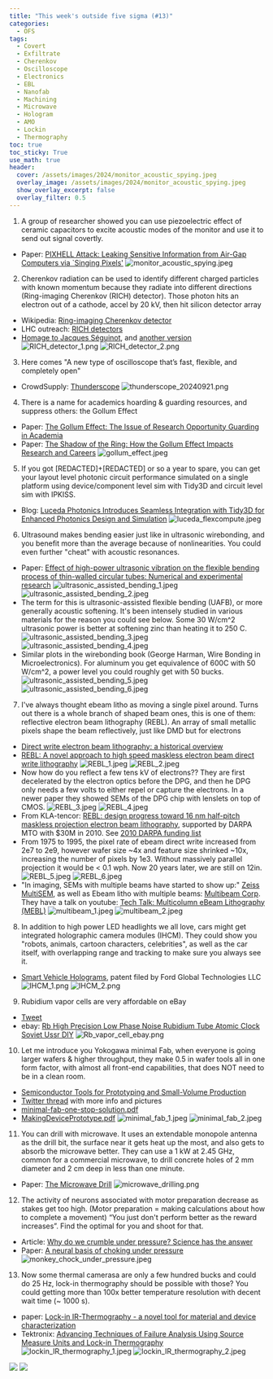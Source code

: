 ```yaml
---
title: "This week's outside five sigma (#13)"
categories:
  - OFS
tags:
  - Covert
  - Exfiltrate
  - Cherenkov
  - Oscilloscope
  - Electronics
  - EBL
  - Nanofab
  - Machining
  - Microwave
  - Hologram
  - AMO
  - Lockin
  - Thermography
toc: true
toc_sticky: True
use_math: true
header:
  cover: /assets/images/2024/monitor_acoustic_spying.jpeg
  overlay_image: /assets/images/2024/monitor_acoustic_spying.jpeg
  show_overlay_excerpt: false
  overlay_filter: 0.5
---
```



1. A group of researcher showed you can use piezoelectric effect of ceramic capacitors to excite acoustic modes of the monitor and use it to send out signal covertly.
- Paper: [PIXHELL Attack: Leaking Sensitive Information from Air-Gap Computers via `Singing Pixels'](https://arxiv.org/abs/2409.04930)
![monitor_acoustic_spying.jpeg](/assets/images/2024/monitor_acoustic_spying.jpeg)

2. Cherenkov radiation can be used to identify different charged particles with known momentum because they radiate into different directions (Ring-imaging Cherenkov (RICH) detector). Those photon hits an electron out of a cathode, accel by 20 kV, then hit silicon detector array
- Wikipedia: [Ring-imaging Cherenkov detector](https://en.wikipedia.org/wiki/Ring-imaging_Cherenkov_detector)
- LHC outreach: [RICH detectors](https://lhcb-outreach.web.cern.ch/detector/rich-detectors/)
- [Homage to Jacques Séguinot](https://indico.cern.ch/event/1094055/contributions/4972494/attachments/2506319/4307648/Jacques%20In%20Memoriam.pdf), and [another version](https://www.diva-portal.org/smash/get/diva2:1803145/FULLTEXT01.pdf)
![RICH_detector_1.png](/assets/images/2024/RICH_detector_1.png)
![RICH_detector_2.png](/assets/images/2024/RICH_detector_2.jpeg)


3. Here comes "A new type of oscilloscope that’s fast, flexible, and completely open"
- CrowdSupply: [Thunderscope](https://www.crowdsupply.com/eevengers/thunderscope)
![thunderscope_20240921.png](/assets/images/2024/thunderscope_20240921.png)


4. There is a name for academics hoarding & guarding resources, and suppress others: the Gollum Effect
- Paper: [The Gollum Effect: The Issue of Research Opportunity Guarding in Academia](https://www.frontiersin.org/journals/ecology-and-evolution/articles/10.3389/fevo.2022.889236/full)
- Paper: [The Shadow of the Ring: How the Gollum Effect Impacts Research and Careers](https://papers.ssrn.com/sol3/papers.cfm?abstract_id=4888507)
![gollum_effect.jpeg](/assets/images/2024/gollum_effect.jpeg)

5. If you got \[REDACTED\]+\[REDACTED\] or so a year to spare, you can get your layout level photonic circuit performance simulated on a single platform using device/component level sim with Tidy3D and circuit level sim with IPKISS.
- Blog: [Luceda Photonics Introduces Seamless Integration with Tidy3D for Enhanced Photonics Design and Simulation](https://www.flexcompute.com/blog/2024/09/10/luceda-photonics-pic-design-software-integrated-with-tidy3d/)
![luceda_flexcompute.jpeg](/assets/images/2024/luceda_flexcompute.jpeg)


6. Ultrasound makes bending easier just like in ultrasonic wirebonding, and you benefit more than the average because of nonlinearities. You could even further "cheat" with acoustic resonances.
- Paper: [Effect of high-power ultrasonic vibration on the flexible bending process of thin-walled circular tubes: Numerical and experimental research](https://www.sciencedirect.com/science/article/abs/pii/S0041624X2300135X?via%3Dihub)
![ultrasonic_assisted_bending_1.jpeg](/assets/images/2024/ultrasonic_assisted_bending_1.jpeg)
![ultrasonic_assisted_bending_2.jpeg](/assets/images/2024/ultrasonic_assisted_bending_2.jpeg)
- The term for this is ultrasonic-assisted flexible bending (UAFB), or more generally acoustic softening. It's been intensely studied in various materials for the reason you could see below. Some 30 W/cm^2 ultrasonic power is better at softening zinc than heating it to 250 C.
![ultrasonic_assisted_bending_3.jpeg](/assets/images/2024/ultrasonic_assisted_bending_3.png)
![ultrasonic_assisted_bending_4.jpeg](/assets/images/2024/ultrasonic_assisted_bending_4.png)
- Similar plots in the wirebonding book (George Harman, Wire Bonding in Microelectronics). For aluminum you get equivalence of 600C with 50 W/cm^2, a power level you could roughly get with 50 bucks.
![ultrasonic_assisted_bending_5.jpeg](/assets/images/2024/ultrasonic_assisted_bending_5.jpeg)
![ultrasonic_assisted_bending_6.jpeg](/assets/images/2024/ultrasonic_assisted_bending_6.jpeg)


7. I've always thought ebeam litho as moving a single pixel around. Turns out there is a whole branch of shaped beam ones, this is one of them: reflective electron beam lithography (REBL). An array of small metallic pixels shape the beam reflectively, just like DMD but for electrons
- [Direct write electron beam lithography: a historical overview](https://www.spiedigitallibrary.org/conference-proceedings-of-spie/7823/782316/Direct-write-electron-beam-lithography-a-historical-overview/10.1117/12.868477.short#_=_)
- [REBL: A novel approach to high speed maskless electron beam direct write lithography](https://pubs.aip.org/avs/jvb/article-abstract/27/1/161/467317/REBL-A-novel-approach-to-high-speed-maskless)
![REBL_1.jpeg](/assets/images/2024/REBL_1.jpeg)
![REBL_2.jpeg](/assets/images/2024/REBL_2.jpeg)
- Now how do you reflect a few tens kV of electrons?? They are first decelerated by the electron optics before the DPG, and then he DPG only needs a few volts to either repel or capture the electrons. In a newer paper they showed SEMs of the DPG chip with lenslets on top of CMOS.
![REBL_3.jpeg](/assets/images/2024/REBL_3.jpeg)
![REBL_4.jpeg](/assets/images/2024/REBL_4.jpeg)
- From KLA-tencor: [REBL: design progress toward 16 nm half-pitch maskless projection electron beam lithography](https://www.spiedigitallibrary.org/conference-proceedings-of-spie/8323/832311/REBL--design-progress-toward-16-nm-half-pitch-maskless/10.1117/12.919744.short), supported by DARPA MTO with $30M in 2010. See [2010 DARPA funding list](https://www.esd.whs.mil/Portals/54/Documents/FOID/Reading%20Room/Science_and_Technology/12-F-1039_2010-DARPA-Funding-List.pdf)
- From 1975 to 1995, the pixel rate of ebeam direct write increased from 2e7 to 2e9, however wafer size ~4x and feature size shrinked ~10x, increasing the number of pixels by 1e3. Without massively parallel projection it would be < 0.1 wph. Now 20 years later, we are still on 12in.
![REBL_5.jpeg](/assets/images/2024/REBL_5.jpeg)
![REBL_6.jpeg](/assets/images/2024/REBL_6.jpeg)
- "In imaging, SEMs with multiple beams have started to show up:" [Zeiss MultiSEM](https://www.zeiss.com/microscopy/us/products/sem-fib-sem/sem/multisem.html), as well as Ebeam litho with multiple beams: [Multibeam Corp](https://multibeamcorp.com/). They have a talk on youtube: [Tech Talk: Multicolumn eBeam Lithography (MEBL)](https://www.youtube.com/watch?v=d2JH6JxLa5w&ab_channel=eBeamInitiative)
![multibeam_1.jpeg](/assets/images/2024/multibeam_1.jpeg)
![multibeam_2.jpeg](/assets/images/2024/multibeam_2.jpeg)



8. In addition to high power LED headlights we all love, cars might get integrated holographic camera modules (IHCM). They could show you "robots, animals, cartoon characters, celebrities", as well as the car itself, with overlapping range and tracking to make sure you always see it.
- [Smart Vehicle Holograms](https://patents.google.com/patent/US20240288823A1/en), patent filed by Ford Global Technologies LLC
![IHCM_1.png](/assets/images/2024/IHCM_1.png)
![IHCM_2.png](/assets/images/2024/IHCM_2.png)


9. Rubidium vapor cells are very affordable on eBay
- [Tweet](https://x.com/oldestasian/status/1834601347439571053)
- ebay: [Rb High Precision Low Phase Noise Rubidium Tube Atomic Clock Soviet Ussr DIY](https://www.ebay.com/itm/124012486501)
![Rb_vapor_cell_ebay.png](/assets/images/2024/Rb_vapor_cell_ebay.png)


10. Let me introduce you Yokogawa minimal Fab, when everyone is going larger wafers & higher throughput, they make 0.5 in wafer tools all in one form factor, with almost all front-end capabilities, that does NOT need to be in a clean room.
- [Semiconductor Tools for Prototyping and Small-Volume Production](https://www.yokogawa.com/us/industries/semiconductor/minimal-fab/)
- [Twitter thread](https://x.com/jwt0625/status/1835111605623046556) with more info and pictures
- [minimal-fab-one-stop-solution.pdf](/assets/doc/2024/minimal-fab-one-stop-solution.pdf)
- [MakingDevicePrototype.pdf](/assets/doc/2024/MakingDevicePrototype.pdf)
![minimal_fab_1.jpeg](/assets/images/2024/minimal_fab_1.jpeg)
![minimal_fab_2.jpeg](/assets/images/2024/minimal_fab_2.jpeg)


11. You can drill with microwave. It uses an extendable monopole antenna as the drill bit, the surface near it gets heat up the most, and also gets to absorb the microwave better. They can use a 1 kW at 2.45 GHz, common for a commercial microwave, to drill concrete holes of 2 mm diameter and 2 cm deep in less than one minute.
- Paper: [The Microwave Drill](https://www.science.org/doi/10.1126/science.1077062)
![microwave_drilling.png](/assets/images/2024/microwave_drilling.png)


12. The activity of neurons associated with motor preparation decrease as stakes get too high. (Motor preparation = making calculations about how to complete a movement) “You just don't perform better as the reward increases”. Find the optimal for you and shoot for that.
- Article: [Why do we crumble under pressure? Science has the answer](https://www.nature.com/articles/d41586-024-02956-8)
- Paper: [A neural basis of choking under pressure](https://www.cell.com/neuron/abstract/S0896-6273(24)00608-1)
![monkey_chock_under_pressure.jpeg](/assets/images/2024/monkey_chock_under_pressure.jpeg)


13. Now some thermal camerasa are only a few hundred bucks and could do 25 Hz, lock-in thermography should be possible with those? You could getting more than 100x better temperature resolution with decent wait time (~ 1000 s).
- paper: [Lock-in IR-Thermography - a novel tool for material and device characterization](https://www-old.mpi-halle.mpg.de/mpi/publi/pdf/540_02.pdf)
- Tektronix: [Advancing Techniques of Failure Analysis Using Source Measure Units and Lock-in Thermography](https://www.tek.com/en/documents/application-note/advancing-techniques-of-failure-analysis-using-source-measure-units-and-lock-in-thermography)
![lockin_IR_thermography_1.jpeg](/assets/images/2024/lockin_IR_thermography_1.jpeg)
![lockin_IR_thermography_2.jpeg](/assets/images/2024/lockin_IR_thermography_2.jpeg)


![](/assets/images/2024/)
![](/assets/images/2024/)

